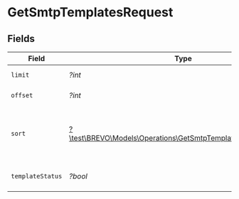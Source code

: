 # GetSmtpTemplatesRequest


## Fields

| Field                                                                                                                          | Type                                                                                                                           | Required                                                                                                                       | Description                                                                                                                    |
| ------------------------------------------------------------------------------------------------------------------------------ | ------------------------------------------------------------------------------------------------------------------------------ | ------------------------------------------------------------------------------------------------------------------------------ | ------------------------------------------------------------------------------------------------------------------------------ |
| `limit`                                                                                                                        | *?int*                                                                                                                         | :heavy_minus_sign:                                                                                                             | Number of documents returned per page                                                                                          |
| `offset`                                                                                                                       | *?int*                                                                                                                         | :heavy_minus_sign:                                                                                                             | Index of the first document in the page                                                                                        |
| `sort`                                                                                                                         | [?\test\BREVO\Models\Operations\GetSmtpTemplatesQueryParamSort](../../Models/Operations/GetSmtpTemplatesQueryParamSort.md)     | :heavy_minus_sign:                                                                                                             | Sort the results in the ascending/descending order of record creation. Default order is **descending** if `sort` is not passed |
| `templateStatus`                                                                                                               | *?bool*                                                                                                                        | :heavy_minus_sign:                                                                                                             | Filter on the status of the template. Active = true, inactive = false                                                          |